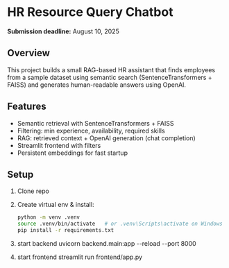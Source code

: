 # HR Resource Query Chatbot

**Submission deadline:** August 10, 2025

## Overview
This project builds a small RAG-based HR assistant that finds employees from a sample dataset using semantic search (SentenceTransformers + FAISS) and generates human-readable answers using OpenAI.

## Features
- Semantic retrieval with SentenceTransformers + FAISS
- Filtering: min experience, availability, required skills
- RAG: retrieved context + OpenAI generation (chat completion)
- Streamlit frontend with filters
- Persistent embeddings for fast startup

## Setup
1. Clone repo
2. Create virtual env & install:
   ```bash
   python -m venv .venv
   source .venv/bin/activate   # or .venv\Scripts\activate on Windows
   pip install -r requirements.txt

3. start backend 
    uvicorn backend.main:app --reload --port 8000

4. start frontend
    streamlit run frontend/app.py